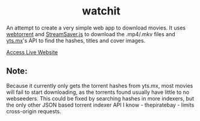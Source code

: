 <h1 align="center"> watchit </h1>

An attempt to create a very simple web app to download movies. It uses [webtorrent](https://github.com/webtorrent/webtorrent/) and [StreamSaver.js](https://github.com/jimmywarting/StreamSaver.js) to download the .mp4/.mkv files and [yts.mx](https://yts.mx/)'s API to find the hashes, titles and cover images.

[Access Live Website](https://euromoon.github.io/watchit/)

## Note:
Because it currently only gets the torrent hashes from yts.mx, most movies will fail to start downloading, as the torrents found usually have little to no webseeders. This could be fixed by searching hashes in more indexers, but the only other JSON based torrent indexer API I know - thepiratebay - limits cross-origin requests.